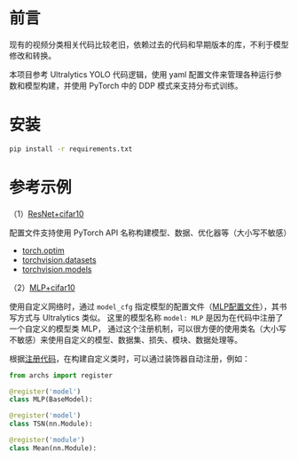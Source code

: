 # 前言

现有的视频分类相关代码比较老旧，依赖过去的代码和早期版本的库，不利于模型修改和转换。

本项目参考 Ultralytics YOLO 代码逻辑，使用 yaml 配置文件来管理各种运行参数和模型构建，并使用 PyTorch 中的 DDP 模式来支持分布式训练。

# 安装

```bash
pip install -r requirements.txt
```

# 参考示例

（1）[ResNet+cifar10](configs/examples/res_cifar10.yaml)

配置文件支持使用 PyTorch API 名称构建模型、数据、优化器等（大小写不敏感）

 - [torch.optim](https://docs.pytorch.org/docs/2.7/optim.html)
 - [torchvision.datasets](https://docs.pytorch.org/vision/0.22/datasets.html)
 - [torchvision.models](https://docs.pytorch.org/vision/0.22/models.html)

（2）[MLP+cifar10](configs/examples/mlp_cifar10.yaml)

使用自定义网络时，通过 `model_cfg` 指定模型的配置文件（[MLP配置文件](configs/models/MLP.yaml)），其书写方式与 Ultralytics 类似。
这里的模型名称 `model: MLP` 是因为在代码中注册了一个自定义的模型类 MLP，
通过这个注册机制，可以很方便的使用类名（大小写不敏感）来使用自定义的模型、数据集、损失、模块、数据处理等。

根据[注册代码](archs/__init__.py)，在构建自定义类时，可以通过装饰器自动注册，例如：

```python
from archs import register

@register('model')
class MLP(BaseModel):

@register('model')
class TSN(nn.Module):

@register('module')
class Mean(nn.Module):
```

